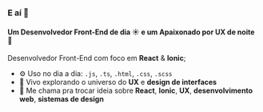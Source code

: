 ### E aí 👋

#### Um Desenvolvedor Front-End de dia ☀️ e um Apaixonado por UX de noite 🌙

Desenvolvedor Front-End com foco em **React** & **Ionic**;  

- ⚙️ Uso no dia a dia: `.js`, `.ts`, `.html`, `.css`, `.scss`
- 🌿 Vivo explorando o universo do **UX** e **design de interfaces**
- 💬 Me chama pra trocar ideia sobre **React**, **Ionic**, **UX**, **desenvolvimento web**, **sistemas de design**
